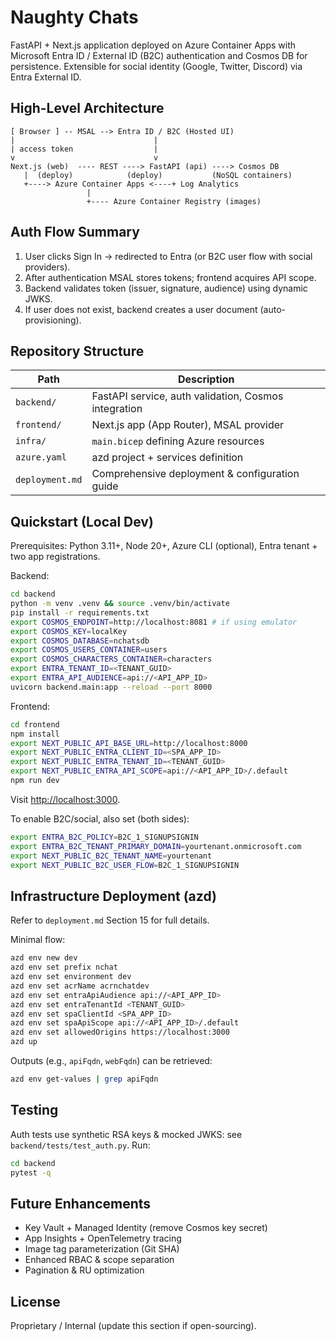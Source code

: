 # Naughty Chats

FastAPI + Next.js application deployed on Azure Container Apps with Microsoft Entra ID / External ID (B2C) authentication and Cosmos DB for persistence. Extensible for social identity (Google, Twitter, Discord) via Entra External ID.

## High-Level Architecture

```text
[ Browser ] -- MSAL --> Entra ID / B2C (Hosted UI)
|                               |
| access token                  |
v                               v
Next.js (web)  ---- REST ----> FastAPI (api) ----> Cosmos DB
   |  (deploy)            (deploy)           (NoSQL containers)
   +----> Azure Container Apps <----+ Log Analytics
                 |
                 +---- Azure Container Registry (images)
```

## Auth Flow Summary

1. User clicks Sign In → redirected to Entra (or B2C user flow with social providers).
2. After authentication MSAL stores tokens; frontend acquires API scope.
3. Backend validates token (issuer, signature, audience) using dynamic JWKS.
4. If user does not exist, backend creates a user document (auto-provisioning).

## Repository Structure

| Path | Description |
|------|-------------|
| `backend/` | FastAPI service, auth validation, Cosmos integration |
| `frontend/` | Next.js app (App Router), MSAL provider |
| `infra/` | `main.bicep` defining Azure resources |
| `azure.yaml` | azd project + services definition |
| `deployment.md` | Comprehensive deployment & configuration guide |

## Quickstart (Local Dev)

Prerequisites: Python 3.11+, Node 20+, Azure CLI (optional), Entra tenant + two app registrations.

Backend:

```bash
cd backend
python -m venv .venv && source .venv/bin/activate
pip install -r requirements.txt
export COSMOS_ENDPOINT=http://localhost:8081 # if using emulator
export COSMOS_KEY=localKey
export COSMOS_DATABASE=nchatsdb
export COSMOS_USERS_CONTAINER=users
export COSMOS_CHARACTERS_CONTAINER=characters
export ENTRA_TENANT_ID=<TENANT_GUID>
export ENTRA_API_AUDIENCE=api://<API_APP_ID>
uvicorn backend.main:app --reload --port 8000
```

Frontend:

```bash
cd frontend
npm install
export NEXT_PUBLIC_API_BASE_URL=http://localhost:8000
export NEXT_PUBLIC_ENTRA_CLIENT_ID=<SPA_APP_ID>
export NEXT_PUBLIC_ENTRA_TENANT_ID=<TENANT_GUID>
export NEXT_PUBLIC_ENTRA_API_SCOPE=api://<API_APP_ID>/.default
npm run dev
```

Visit <http://localhost:3000>.

To enable B2C/social, also set (both sides):

```bash
export ENTRA_B2C_POLICY=B2C_1_SIGNUPSIGNIN
export ENTRA_B2C_TENANT_PRIMARY_DOMAIN=yourtenant.onmicrosoft.com
export NEXT_PUBLIC_B2C_TENANT_NAME=yourtenant
export NEXT_PUBLIC_B2C_USER_FLOW=B2C_1_SIGNUPSIGNIN
```

## Infrastructure Deployment (azd)

Refer to `deployment.md` Section 15 for full details.

Minimal flow:

```bash
azd env new dev
azd env set prefix nchat
azd env set environment dev
azd env set acrName acrnchatdev
azd env set entraApiAudience api://<API_APP_ID>
azd env set entraTenantId <TENANT_GUID>
azd env set spaClientId <SPA_APP_ID>
azd env set spaApiScope api://<API_APP_ID>/.default
azd env set allowedOrigins https://localhost:3000
azd up
```

Outputs (e.g., `apiFqdn`, `webFqdn`) can be retrieved:

```bash
azd env get-values | grep apiFqdn
```

## Testing

Auth tests use synthetic RSA keys & mocked JWKS: see `backend/tests/test_auth.py`.
Run:

```bash
cd backend
pytest -q
```

## Future Enhancements

- Key Vault + Managed Identity (remove Cosmos key secret)
- App Insights + OpenTelemetry tracing
- Image tag parameterization (Git SHA)
- Enhanced RBAC & scope separation
- Pagination & RU optimization

## License

Proprietary / Internal (update this section if open-sourcing).
